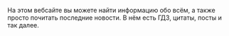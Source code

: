На этом вебсайте вы можете найти информацию обо всём, а также просто почитать последние новости. В нём есть ГДЗ, цитаты, посты и так далее.